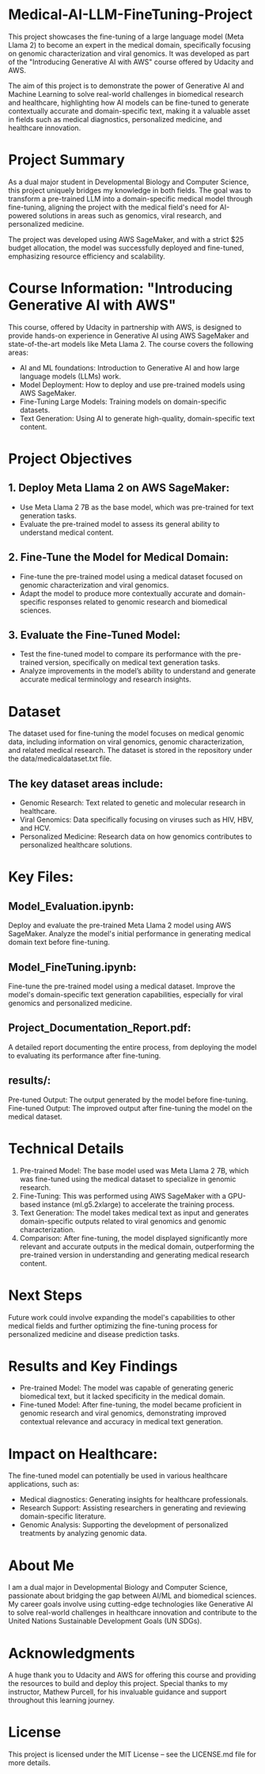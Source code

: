 # Medical-AI-LLM-FineTuning-Project
This project showcases the fine-tuning of a large language model (Meta Llama 2) to become an expert in the medical domain, specifically focusing on genomic characterization and viral genomics. It was developed as part of the "Introducing Generative AI with AWS" course offered by Udacity and AWS.

The aim of this project is to demonstrate the power of Generative AI and Machine Learning to solve real-world challenges in biomedical research and healthcare, highlighting how AI models can be fine-tuned to generate contextually accurate and domain-specific text, making it a valuable asset in fields such as medical diagnostics, personalized medicine, and healthcare innovation.

# Project Summary
As a dual major student in Developmental Biology and Computer Science, this project uniquely bridges my knowledge in both fields. The goal was to transform a pre-trained LLM into a domain-specific medical model through fine-tuning, aligning the project with the medical field's need for AI-powered solutions in areas such as genomics, viral research, and personalized medicine.

The project was developed using AWS SageMaker, and with a strict $25 budget allocation, the model was successfully deployed and fine-tuned, emphasizing resource efficiency and scalability.

# Course Information: "Introducing Generative AI with AWS"
This course, offered by Udacity in partnership with AWS, is designed to provide hands-on experience in Generative AI using AWS SageMaker and state-of-the-art models like Meta Llama 2. The course covers the following areas:

- AI and ML foundations: Introduction to Generative AI and how large language models (LLMs) work.
- Model Deployment: How to deploy and use pre-trained models using AWS SageMaker.
- Fine-Tuning Large Models: Training models on domain-specific datasets.
- Text Generation: Using AI to generate high-quality, domain-specific text content.

# Project Objectives
## 1. Deploy Meta Llama 2 on AWS SageMaker:
- Use Meta Llama 2 7B as the base model, which was pre-trained for text generation tasks.
- Evaluate the pre-trained model to assess its general ability to understand medical content.

## 2. Fine-Tune the Model for Medical Domain:
- Fine-tune the pre-trained model using a medical dataset focused on genomic characterization and viral genomics.
- Adapt the model to produce more contextually accurate and domain-specific responses related to genomic research and biomedical sciences.

## 3. Evaluate the Fine-Tuned Model:
- Test the fine-tuned model to compare its performance with the pre-trained version, specifically on medical text generation tasks.
- Analyze improvements in the model’s ability to understand and generate accurate medical terminology and research insights.

# Dataset
The dataset used for fine-tuning the model focuses on medical genomic data, including information on viral genomics, genomic characterization, and related medical research. The dataset is stored in the repository under the data/medicaldataset.txt file.

## The key dataset areas include:
- Genomic Research: Text related to genetic and molecular research in healthcare.
- Viral Genomics: Data specifically focusing on viruses such as HIV, HBV, and HCV.
- Personalized Medicine: Research data on how genomics contributes to personalized healthcare solutions.

# Key Files:
## Model_Evaluation.ipynb:
Deploy and evaluate the pre-trained Meta Llama 2 model using AWS SageMaker.
Analyze the model's initial performance in generating medical domain text before fine-tuning.

## Model_FineTuning.ipynb:
Fine-tune the pre-trained model using a medical dataset.
Improve the model's domain-specific text generation capabilities, especially for viral genomics and personalized medicine.

## Project_Documentation_Report.pdf:
A detailed report documenting the entire process, from deploying the model to evaluating its performance after fine-tuning.

## results/:
Pre-tuned Output: The output generated by the model before fine-tuning.
Fine-tuned Output: The improved output after fine-tuning the model on the medical dataset.

# Technical Details
1. Pre-trained Model: The base model used was Meta Llama 2 7B, which was fine-tuned using the medical dataset to specialize in genomic research.
2. Fine-Tuning: This was performed using AWS SageMaker with a GPU-based instance (ml.g5.2xlarge) to accelerate the training process.
3. Text Generation: The model takes medical text as input and generates domain-specific outputs related to viral genomics and genomic characterization.
4. Comparison: After fine-tuning, the model displayed significantly more relevant and accurate outputs in the medical domain, outperforming the pre-trained version in understanding and generating medical research content.

# Next Steps
Future work could involve expanding the model's capabilities to other medical fields and further optimizing the fine-tuning process for personalized medicine and disease prediction tasks.

# Results and Key Findings
- Pre-trained Model: The model was capable of generating generic biomedical text, but it lacked specificity in the medical domain.
- Fine-tuned Model: After fine-tuning, the model became proficient in genomic research and viral genomics, demonstrating improved contextual relevance and accuracy in medical text generation.

# Impact on Healthcare:
The fine-tuned model can potentially be used in various healthcare applications, such as:
- Medical diagnostics: Generating insights for healthcare professionals.
- Research Support: Assisting researchers in generating and reviewing domain-specific literature.
- Genomic Analysis: Supporting the development of personalized treatments by analyzing genomic data.

# About Me
I am a dual major in Developmental Biology and Computer Science, passionate about bridging the gap between AI/ML and biomedical sciences. My career goals involve using cutting-edge technologies like Generative AI to solve real-world challenges in healthcare innovation and contribute to the United Nations Sustainable Development Goals (UN SDGs).

# Acknowledgments
A huge thank you to Udacity and AWS for offering this course and providing the resources to build and deploy this project.
Special thanks to my instructor, Mathew Purcell, for his invaluable guidance and support throughout this learning journey.

# License
This project is licensed under the MIT License – see the LICENSE.md file for more details.
